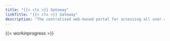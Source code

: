 ```yaml
---
title: "{{< ctx >}} Gateway"
linkTitle: "{{< ctx >}} Gateway"
description: "The centralised web-based portal for accessing all user applications and tooling in the CORTEX Innovation platform."
---
```


{{< workinprogress >}}
